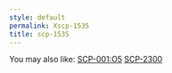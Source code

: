 ```yaml
---
style: default
permalink: Xscp-1535
title: scp-1535
---
```

You may also like:
[SCP-001:O5](http://scp-wiki.net/scp-001-o5)
[SCP-2300](http://scp-wiki.net/scp-2300)
